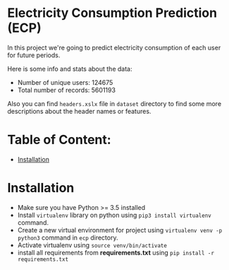 # Electricity Consumption Prediction (ECP)

In this project we're going to predict electricity consumption of each user for future periods.

Here is some info and stats about the data:
* Number of unique users: 124675
* Total number of records: 5601193

Also you can find `headers.xslx` file in `dataset` directory to find some more descriptions about the header names or features.

# Table of Content:
 * [Installation](#installation)


# Installation

* Make sure you have Python >= 3.5 installed
* Install `virtualenv` library on python using `pip3 install virtualenv` command.
* Create a new virtual environment for project using `virtualenv venv -p python3` command in `ecp` directory.
* Activate virtualenv using `source venv/bin/activate`
* install all requirements from **requirements.txt** using `pip install -r requirements.txt`

